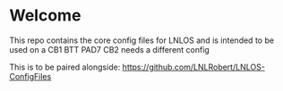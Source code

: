 # Welcome
This repo contains the core config files for LNLOS and is intended to be used on a CB1 BTT PAD7
CB2 needs a different config 

This is to be paired alongside: https://github.com/LNLRobert/LNLOS-ConfigFiles